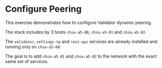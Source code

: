 # Configure Peering

This exercise demonstrates how to configure Validator dynamic peering.

The stack includes by 3 hosts `chsa-a5-00`, `chsa-a5-01` and `chsa-a5-02`.

The `validator`, `settings-tp` and `rest-api` services are already installed and running only on `chsa-a5-00`.

The goal is to add `chsa-a5-01` and `chsa-a5-02` to the network with the exact same set of services.
